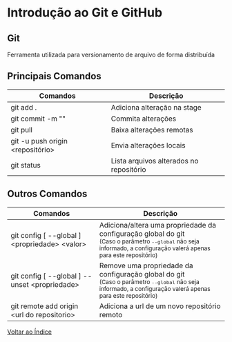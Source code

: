 
# Introdução ao Git e GitHub

## Git

Ferramenta utilizada para versionamento de arquivo de forma distribuída

## Principais Comandos

| Comandos                            | Descrição                                |
|-------------------------------------|------------------------------------------|
| git add .                           | Adiciona alteração na stage              |
| git commit -m ""                    | Commita alterações                       |
| git pull                            | Baixa alterações remotas                 |
| git -u push origin \<repositório\>  | Envia alterações locais                  |
| git status                          | Lista arquivos alterados no repositório  |

## Outros Comandos

| Comandos                                           | Descrição                                                                                                                                                                           |
|----------------------------------------------------|-------------------------------------------------------------------------------------------------------------------------------------------------------------------------------------|
| git config [ --global ] \<propriedade\> \<valor\>  | Adiciona/altera uma propriedade da configuração global do git<br/><sub>(Caso o parâmetro `--global` não seja informado, a configuração valerá apenas para este repositório)</sub>   |
| git config [ --global ] --unset \<propriedade\>    | Remove uma propriedade da configuração global do git <br/><sub>(Caso o parâmetro `--global` não seja informado, a configuração valerá apenas para este repositório)</sub>           |
| git remote add origin \<url do repositorio\>       | Adiciona a url de um novo repositório remoto                                                                                                                                        |



[Voltar ao Índice](https://github.com/DavidRodrigues/dio-anotacoes)